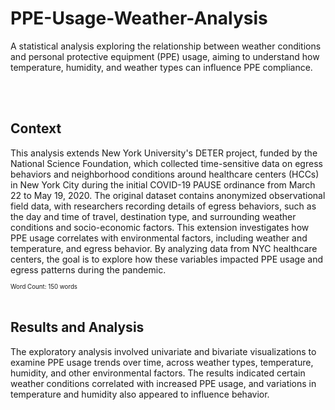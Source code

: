 # PPE-Usage-Weather-Analysis
A statistical analysis exploring the relationship between weather conditions and personal protective equipment (PPE) usage, aiming to understand how temperature, humidity, and weather types can influence PPE compliance.

<br><br>

## Context
This analysis extends New York University's DETER project, funded by the National Science Foundation, which collected time-sensitive data on egress behaviors and neighborhood conditions around healthcare centers (HCCs) in New York City during the initial COVID-19 PAUSE ordinance from March 22 to May 19, 2020. The original dataset contains anonymized observational field data, with researchers recording details of egress behaviors, such as the day and time of travel, destination type, and surrounding weather conditions and socio-economic factors. This extension investigates how PPE usage correlates with environmental factors, including weather and temperature, and egress behavior. By analyzing data from NYC healthcare centers, the goal is to explore how these variables impacted PPE usage and egress patterns during the pandemic.

<sup><sub>Word Count: 150 words</sub></sup>
<br><br>

## Results and Analysis
The exploratory analysis involved univariate and bivariate visualizations to examine PPE usage trends over time, across weather types, temperature, humidity, and other environmental factors. The results indicated certain weather conditions correlated with increased PPE usage, and variations in temperature and humidity also appeared to influence behavior. 
